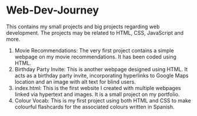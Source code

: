 # Web-Dev-Journey
This contains my small projects and big projects regarding web development.
The projects may be related to HTML, CSS, JavaScript and more. 

1. Movie Recommendations:
   The very first project contains a simple webpage on my movie recommendations. It has been coded using HTML.
2. Birthday Party Invite:
   This is another webpage designed using HTML. It acts as a birthday party invite, incorporating hyperlinks to Google Maps location and an image with alt text for blind users. 
3. index.html:
This is the first website I created with multiple webpages linked via hypertext and images. It is a small project on my portfolio.
4. Colour Vocab:
This is my first project using both HTML and CSS to make colourful flashcards for the associated colours written in Spanish.
